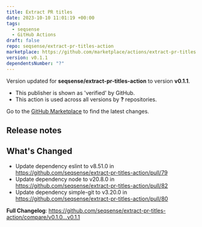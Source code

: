 ```yaml
---
title: Extract PR titles
date: 2023-10-10 11:01:19 +00:00
tags:
  - seqsense
  - GitHub Actions
draft: false
repo: seqsense/extract-pr-titles-action
marketplace: https://github.com/marketplace/actions/extract-pr-titles
version: v0.1.1
dependentsNumber: "?"
---
```



Version updated for **seqsense/extract-pr-titles-action** to version **v0.1.1**.
- This publisher is shown as 'verified' by GitHub.
- This action is used across all versions by **?** repositories.

Go to the [GitHub Marketplace](https://github.com/marketplace/actions/extract-pr-titles) to find the latest changes.

## Release notes

## What's Changed
* Update dependency eslint to v8.51.0 in https://github.com/seqsense/extract-pr-titles-action/pull/79
* Update dependency node to v20.8.0 in https://github.com/seqsense/extract-pr-titles-action/pull/82
* Update dependency simple-git to v3.20.0 in https://github.com/seqsense/extract-pr-titles-action/pull/80


**Full Changelog**: https://github.com/seqsense/extract-pr-titles-action/compare/v0.1.0...v0.1.1
